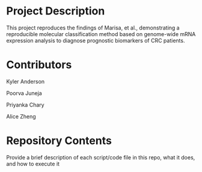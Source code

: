 # Project Description

This project reproduces the findings of Marisa, et al., demonstrating a reproducible molecular classification method based on genome-wide mRNA expression analysis to diagnose prognostic biomarkers of CRC patients. 

# Contributors

Kyler Anderson

Poorva Juneja

Priyanka Chary

Alice Zheng

# Repository Contents

Provide a brief description of each script/code file in this repo, what it does, and how to execute it
